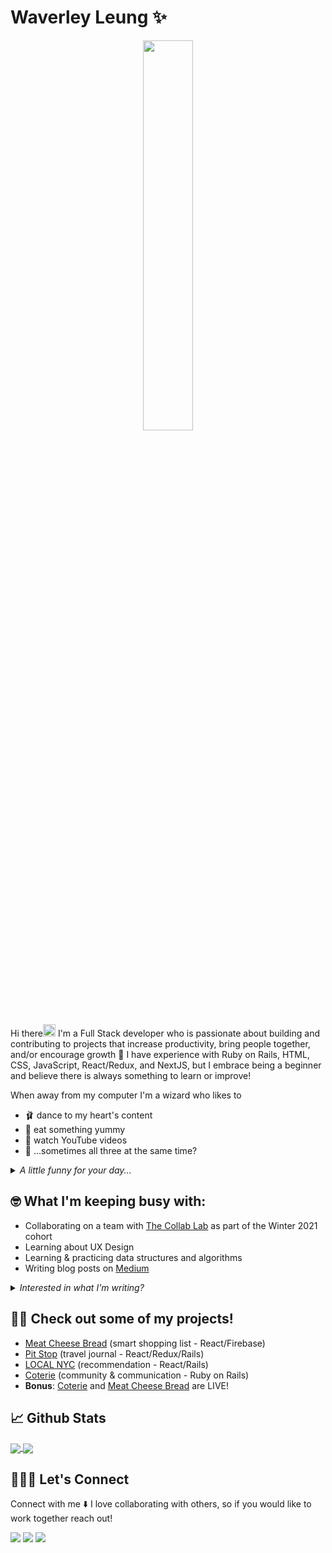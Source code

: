 # Waverley Leung ✨
<p align="center">
 <img src="https://media.giphy.com/media/S6CCUz7PfIQen90pQI/giphy.gif" width=40% />
<!--  <img src="https://media.giphy.com/media/YrZECW1GgBkqat6F0B/giphy.gif" width=40% /> -->
<!--  <img src="https://media.giphy.com/media/S9E2cK3AHJ0wTjgL6J/giphy.gif" width=40% /> -->
</p>

Hi there<img src="https://media.giphy.com/media/hvRJCLFzcasrR4ia7z/giphy.gif" width="20px"> I'm a Full Stack developer who is passionate about building and contributing to projects that increase productivity, bring people together, and/or encourage growth 🌱 I have experience with Ruby on Rails, HTML, CSS, JavaScript, React/Redux, and NextJS, but I embrace being a beginner and believe there is always something to learn or improve!

When away from my computer I'm a wizard who likes to
  * 🩰 dance to my heart's content
  * 🍣 eat something yummy
  * 🎥 watch YouTube videos
  * 🙈 ...sometimes all three at the same time?
  
<details>
  <summary> <i> A little funny for your day... </i> </summary>
  <img src='https://random-memer.herokuapp.com/' title="Meme" alt="Please refresh the page if the meme doesn't show up." width=40%>  
</details>

## 🤓 What I'm keeping busy with:
* Collaborating on a team with [The Collab Lab](https://the-collab-lab.codes) as part of the Winter 2021 cohort
* Learning about UX Design
* Learning & practicing data structures and algorithms
* Writing blog posts on [Medium](https://waverley-place.medium.com/)
<details>
  <summary> <i> Interested in what I'm writing? </i> </summary>
  Latest post:
 
 [How to set up a simple API with Node.js and Express](https://javascript.plainenglish.io/how-to-set-up-a-simple-api-with-node-js-and-express-1d7c13afc7cc)
  
  Favorites: <br>
  [Fetch Requests and Controller Actions: Connecting the Frontend to the Backend](https://medium.com/swlh/fetch-requests-and-controller-actions-connecting-the-frontend-to-the-backend-733a87ffe757)
  <br>
  [React Basics: What’s the difference between JavaScript and JSX?](https://medium.com/weekly-webtips/react-basics-whats-the-difference-between-javascript-and-jsx-604dd224b1cf)
  <br>
  [React Basics: Components and the Importance of State](https://medium.com/swlh/react-basics-components-and-the-importance-of-state-dd26250e88ce)
  
</details>

## 💪🏼 Check out some of my projects!
* [Meat Cheese Bread](https://youtu.be/nDnrDOTV8zw) (smart shopping list - React/Firebase)
* [Pit Stop](https://youtu.be/Sx4OchCFgm0) (travel journal - React/Redux/Rails) 
* [LOCAL NYC](https://youtu.be/954c0xCiL9U) (recommendation - React/Rails)
* [Coterie](https://youtu.be/FBEOMOhLc54) (community & communication - Ruby on Rails) 
* <strong>Bonus</strong>: [Coterie](https://guarded-escarpment-91959.herokuapp.com) and [Meat Cheese Bread](https://meatcheesebread.xyz) are LIVE!

## 📈 Github Stats
<a href="https://github.com/wlcreate/top-langs">
  <img align="center" src="https://github-readme-stats.vercel.app/api/top-langs/?username=wlcreate&layout=compact&card_width=270&bg_color=30,7F7FD5,86A8E7,91EAE4&title_color=f4cd7c" />
</a>
<a href="https://github.com/wlcreate/github-readme-stats">
  <img align="center" src="https://github-readme-stats.vercel.app/api?username=wlcreate&show_icons=true&hide=stars&line_height=25&issues&bg_color=30,7F7FD5,86A8E7,91EAE4&title_color=f4cd7c" />
</a>

## 👩🏻‍💻 Let's Connect

Connect with me ⬇️ I love collaborating with others, so if you would like to work together reach out! 

[<img src="https://img.shields.io/badge/twitter-%231DA1F2.svg?&style=for-the-badge&logo=twitter&logoColor=white" />](https://twitter.com/waverley_place)
[<img src="https://img.shields.io/badge/LinkedIn-0077B5?style=for-the-badge&logo=linkedin&logoColor=white" />](https://www.linkedin.com/in/waverley-leung/)
[<img src="https://img.shields.io/badge/Medium-12100E?style=for-the-badge&logo=medium&logoColor=white" />](https://waverley-place.medium.com/)

<!--
**wlcreate/wlcreate** is a ✨ _special_ ✨ repository because its `README.md` (this file) appears on your GitHub profile.

<p align=center>We're currently under construction!</p>

<p align=center>
  <img src="https://media.giphy.com/media/5t20H3tq99Y1DYFuEX/giphy.gif" alt="Three workers are doing various construction tasks for the room" width=40% />
</p>

* Twitter: https://twitter.com/waverley_place
* LinkedIn: https://www.linkedin.com/in/waverley-leung/
* Medium: https://waverley-place.medium.com/

Here are some ideas to get you started:

- 🔭 I’m currently working on ...
- 🌱 I’m currently learning ...
- 👯 I’m looking to collaborate on ...
- 🤔 I’m looking for help with ...
- 💬 Ask me about ...
- 📫 How to reach me: ...
- 😄 Pronouns: ...
- ⚡ Fun fact: ...
-->
